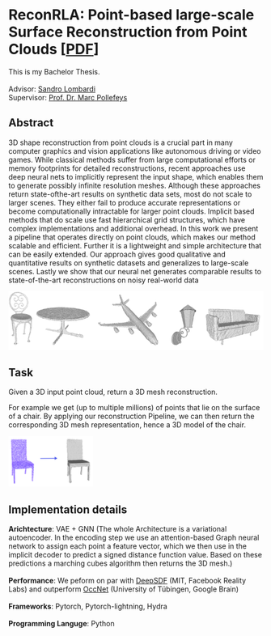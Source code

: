 # ReconRLA: Point-based large-scale Surface Reconstruction from Point Clouds [[PDF](https://github.com/municola/surface-reconstruction/blob/master/BachelorThesis.pdf)]

This is my Bachelor Thesis. <br><br>
Advisor: [Sandro Lombardi](https://scholar.google.com/citations?hl=de&user=17JjMPoAAAAJ)<br>
Supervisor: [Prof. Dr. Marc Pollefeys](https://scholar.google.com/citations?hl=de&user=YYH0BjEAAAAJ)<br>

## Abstract
3D shape reconstruction from point clouds is a crucial part in many computer graphics and vision applications like autonomous driving or video games. While classical methods suffer from large computational efforts or memory footprints for detailed reconstructions, recent approaches use deep neural nets to implicitly represent the input shape, which enables them to generate possibly infinite resolution meshes. Although these approaches return state-ofthe-art results on synthetic data sets, most do not scale to larger scenes. They either fail to produce accurate representations or become computationally intractable for larger point clouds. Implicit based methods that do scale use fast hierarchical grid structures, which have complex implementations and additional overhead. In this work we present a pipeline that operates directly on point clouds, which makes our method scalable and efficient. Further it is a lightweight and simple architecture that can be easily extended. Our approach gives good qualitative and quantitative results on synthetic datasets and generalizes to large-scale scenes. Lastly we show that our neural net generates comparable results to state-of-the-art reconstructions on noisy real-world data

<img src="images/shapes.png"
     style="max-height: 300px" />

## Task
Given a 3D input point cloud, return a 3D mesh reconstruction.

For example we get (up to multiple millions) of points that lie on the surface of a chair. By applying our reconstruction Pipeline, we can then return the corresponding 3D mesh representation, hence a 3D model of the chair.

<img src="images/pic2.png"
     style="height: 100px" />

## Implementation details
**Arichtecture**: VAE + GNN (The whole Architecture is a variational autoencoder. In the encoding step we use an attention-based Graph neural network to assign each point a feature vector, which we then use in the implicit decoder to predict a signed distance function value. Based on these predictions a marching cubes algorithm then returns the 3D mesh.) <br>
<br>
**Performance**: We peform on par with [DeepSDF](https://openaccess.thecvf.com/content_CVPR_2019/papers/Park_DeepSDF_Learning_Continuous_Signed_Distance_Functions_for_Shape_Representation_CVPR_2019_paper.pdf) (MIT, Facebook Reality Labs) and outperform [OccNet](https://openaccess.thecvf.com/content_CVPR_2019/papers/Mescheder_Occupancy_Networks_Learning_3D_Reconstruction_in_Function_Space_CVPR_2019_paper.pdf
) (University of Tübingen, Google Brain)<br><br>
**Frameworks**: Pytorch, Pytorch-lightning, Hydra<br><br>
**Programming Languge**: Python


